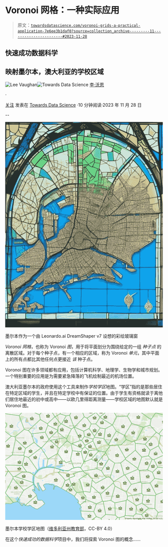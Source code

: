 # Voronoi 网格：一种实际应用

> 原文：[`towardsdatascience.com/voronoi-grids-a-practical-application-7e6ee3b1daf0?source=collection_archive---------11-----------------------#2023-11-28`](https://towardsdatascience.com/voronoi-grids-a-practical-application-7e6ee3b1daf0?source=collection_archive---------11-----------------------#2023-11-28)

## 快速成功数据科学

## 映射墨尔本，澳大利亚的学校区域

[](https://medium.com/@lee_vaughan?source=post_page-----7e6ee3b1daf0--------------------------------)![Lee Vaughan](https://medium.com/@lee_vaughan?source=post_page-----7e6ee3b1daf0--------------------------------)[](https://towardsdatascience.com/?source=post_page-----7e6ee3b1daf0--------------------------------)![Towards Data Science](https://towardsdatascience.com/?source=post_page-----7e6ee3b1daf0--------------------------------) [李·沃恩](https://medium.com/@lee_vaughan?source=post_page-----7e6ee3b1daf0--------------------------------)

·

[关注](https://medium.com/m/signin?actionUrl=https%3A%2F%2Fmedium.com%2F_%2Fsubscribe%2Fuser%2F5d604015c08b&operation=register&redirect=https%3A%2F%2Ftowardsdatascience.com%2Fvoronoi-grids-a-practical-application-7e6ee3b1daf0&user=Lee+Vaughan&userId=5d604015c08b&source=post_page-5d604015c08b----7e6ee3b1daf0---------------------post_header-----------) 发表在 [Towards Data Science](https://towardsdatascience.com/?source=post_page-----7e6ee3b1daf0--------------------------------) ·10 分钟阅读·2023 年 11 月 28 日[](https://medium.com/m/signin?actionUrl=https%3A%2F%2Fmedium.com%2F_%2Fvote%2Ftowards-data-science%2F7e6ee3b1daf0&operation=register&redirect=https%3A%2F%2Ftowardsdatascience.com%2Fvoronoi-grids-a-practical-application-7e6ee3b1daf0&user=Lee+Vaughan&userId=5d604015c08b&source=-----7e6ee3b1daf0---------------------clap_footer-----------)

--

[](https://medium.com/m/signin?actionUrl=https%3A%2F%2Fmedium.com%2F_%2Fbookmark%2Fp%2F7e6ee3b1daf0&operation=register&redirect=https%3A%2F%2Ftowardsdatascience.com%2Fvoronoi-grids-a-practical-application-7e6ee3b1daf0&source=-----7e6ee3b1daf0---------------------bookmark_footer-----------)![](img/749f1c178903f8991aec8a771abd436e.png)

墨尔本作为一个由 Leonardo.ai DreamShaper v7 设想的彩绘玻璃窗

*Voronoi 网格*，也称为 Voronoi *图*，用于将平面划分为围绕给定的一组 *种子点* 的离散区域。对于每个种子点，有一个相应的区域，称为 Voronoi *单元*，其中平面上的所有点都比其他任何点更接近 *该* 种子点。

Voronoi 图在许多领域都有应用，包括计算机科学、地理学、生物学和城市规划。一个特别重要的应用是为需要紧急降落的飞机绘制最近的机场位置。

澳大利亚墨尔本的政府使用这个工具来制作*学校学区*地图。“学区”指的是那些居住在特定区域的学生，并且在特定学校中有保证的位置。由于学生有资格就读于离他们居住地最近的初中或高中——以欧几里得距离测量——学校区域的地图默认就是 Voronoi 图。

![](img/64a322ea08319cfba5b42537ad497b98.png)

墨尔本学校学区地图（[维多利亚州教育部](https://www.findmyschool.vic.gov.au/)，CC-BY 4.0）

在这个*快速成功的数据科学*项目中，我们将探索 Voronoi 图的概念……
